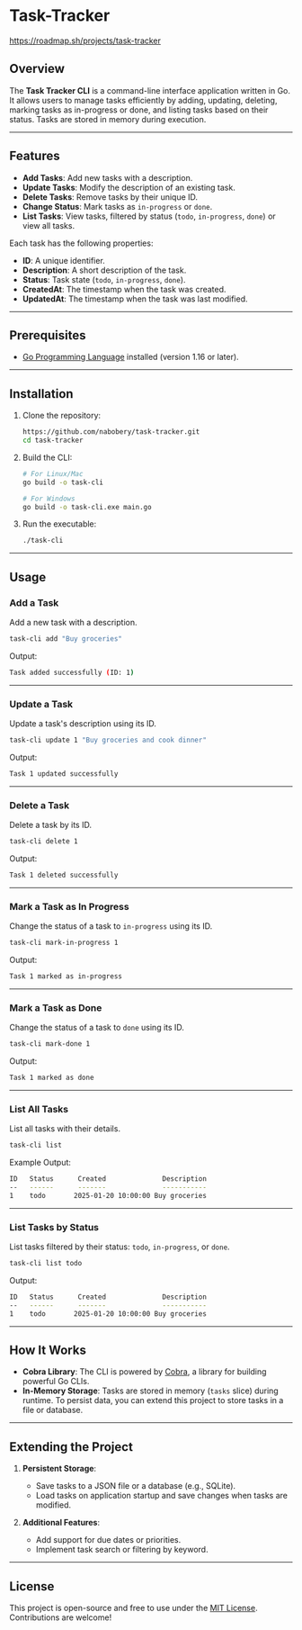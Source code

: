 # Task-Tracker

https://roadmap.sh/projects/task-tracker

## Overview

The **Task Tracker CLI** is a command-line interface application written in Go. It allows users to manage tasks efficiently by adding, updating, deleting, marking tasks as in-progress or done, and listing tasks based on their status. Tasks are stored in memory during execution.

---

## Features

- **Add Tasks**: Add new tasks with a description.
- **Update Tasks**: Modify the description of an existing task.
- **Delete Tasks**: Remove tasks by their unique ID.
- **Change Status**: Mark tasks as `in-progress` or `done`.
- **List Tasks**: View tasks, filtered by status (`todo`, `in-progress`, `done`) or view all tasks.

Each task has the following properties:

- **ID**: A unique identifier.
- **Description**: A short description of the task.
- **Status**: Task state (`todo`, `in-progress`, `done`).
- **CreatedAt**: The timestamp when the task was created.
- **UpdatedAt**: The timestamp when the task was last modified.

---

## Prerequisites

- [Go Programming Language](https://golang.org/) installed (version 1.16 or later).

---

## Installation

1. Clone the repository:

   ```bash
   https://github.com/nabobery/task-tracker.git
   cd task-tracker
   ```

2. Build the CLI:

   ```bash
   # For Linux/Mac
   go build -o task-cli

   # For Windows
   go build -o task-cli.exe main.go
   ```

3. Run the executable:

   ```bash
   ./task-cli
   ```

---

## Usage

### Add a Task

Add a new task with a description.

```bash
task-cli add "Buy groceries"
```

Output:

```bash
Task added successfully (ID: 1)
```

---

### Update a Task

Update a task's description using its ID.

```bash
task-cli update 1 "Buy groceries and cook dinner"
```

Output:

```bash
Task 1 updated successfully
```

---

### Delete a Task

Delete a task by its ID.

```bash
task-cli delete 1
```

Output:

```bash
Task 1 deleted successfully
```

---

### Mark a Task as In Progress

Change the status of a task to `in-progress` using its ID.

```bash
task-cli mark-in-progress 1
```

Output:

```bash
Task 1 marked as in-progress
```

---

### Mark a Task as Done

Change the status of a task to `done` using its ID.

```bash
task-cli mark-done 1
```

Output:

```bash
Task 1 marked as done
```

---

### List All Tasks

List all tasks with their details.

```bash
task-cli list
```

Example Output:

```bash
ID   Status      Created              Description
--   ------      -------              -----------
1    todo       2025-01-20 10:00:00 Buy groceries
```

---

### List Tasks by Status

List tasks filtered by their status: `todo`, `in-progress`, or `done`.

```bash
task-cli list todo
```

Output:

```bash
ID   Status      Created              Description
--   ------      -------              -----------
1    todo       2025-01-20 10:00:00 Buy groceries
```

---

## How It Works

- **Cobra Library**: The CLI is powered by [Cobra](https://github.com/spf13/cobra), a library for building powerful Go CLIs.
- **In-Memory Storage**: Tasks are stored in memory (`tasks` slice) during runtime. To persist data, you can extend this project to store tasks in a file or database.

---

## Extending the Project

1. **Persistent Storage**:
   - Save tasks to a JSON file or a database (e.g., SQLite).
   - Load tasks on application startup and save changes when tasks are modified.

2. **Additional Features**:
   - Add support for due dates or priorities.
   - Implement task search or filtering by keyword.

---

## License

This project is open-source and free to use under the [MIT License](LICENSE). Contributions are welcome!
